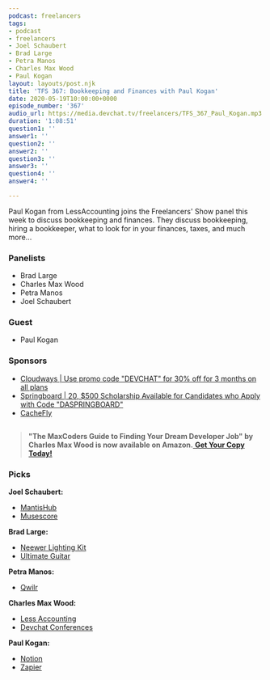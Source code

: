 ```yaml
---
podcast: freelancers
tags:
- podcast
- freelancers
- Joel Schaubert
- Brad Large
- Petra Manos
- Charles Max Wood
- Paul Kogan
layout: layouts/post.njk
title: 'TFS 367: Bookkeeping and Finances with Paul Kogan'
date: 2020-05-19T10:00:00+0000
episode_number: '367'
audio_url: https://media.devchat.tv/freelancers/TFS_367_Paul_Kogan.mp3
duration: '1:08:51'
question1: ''
answer1: ''
question2: ''
answer2: ''
question3: ''
answer3: ''
question4: ''
answer4: ''

---
```

Paul Kogan from LessAccounting joins the Freelancers' Show panel this week to discuss bookkeeping and finances. They discuss bookkeeping, hiring a bookkeeper, what to look for in your finances, taxes, and much more...

### **Panelists**

* Brad Large
* Charles Max Wood
* Petra Manos
* Joel Schaubert

### **Guest**

* Paul Kogan

### **Sponsors**

* [Cloudways | Use promo code "DEVCHAT" for 30% off for 3 months on all plans](https://www.cloudways.com/en/?id=546951&chan=Devchat&data1=Freelancer-show&data2=Podcast-6)
* [Springboard | 20, $500 Scholarship Available for Candidates who Apply with Code "DASPRINGBOARD"](http://go.thoughtleaders.io/1816220200520)
* [CacheFly](https://www.cachefly.com/)

## 

> **"The MaxCoders Guide to Finding Your Dream Developer Job" by Charles Max Wood is now available on Amazon.**[ **Get Your Copy Today!**](https://www.amazon.com/gp/product/B081MBL5C9/ref=as_li_ss_tl?ie=UTF8&linkCode=sl1&tag=devchattv-20&linkId=9d61363241636e2546ef46abba198746&language=en_US)

### **Picks**

**Joel Schaubert:**

* [MantisHub](https://mantishub.com/)
* [Musescore](https://musescore.com/)

**Brad Large:**

* [Neewer Lighting Kit](https://www.amazon.com/gp/product/B019GTCNXC/ref=ppx_yo_dt_b_search_asin_title?ie=UTF8&psc=1)
* [Ultimate Guitar](https://www.ultimate-guitar.com)

**Petra Manos:**

* [Qwilr](https://qwilr.com)

**Charles Max Wood:**

* [Less Accounting](https://www.lessaccounting.com/)
* [Devchat Conferences](https://devchat.tv/conferences/)

**Paul Kogan:**

* [Notion](https://www.notion.so)
* [Zapier](https://zapier.com/home)